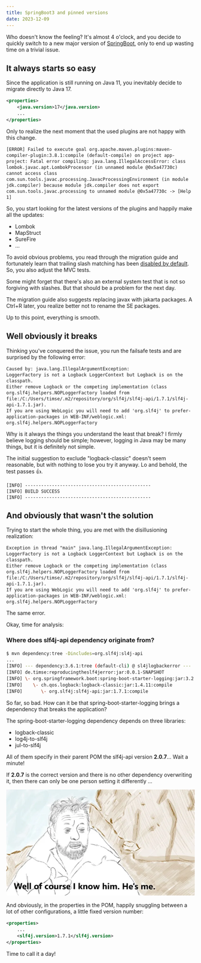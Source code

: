 ```yaml
---
title: SpringBoot3 and pinned versions
date: 2023-12-09
---
```


Who doesn't know the feeling? It's almost 4 o'clock, and you decide to quickly switch to a new major version of [SpringBoot](https://spring.io/projects/spring-boot), only to end up wasting time on a trivial issue.

## It always starts so easy

Since the application is still running on Java 11, you inevitably decide to migrate directly to Java 17.

```xml
<properties>
    <java.version>17</java.version>
    ...
</properties>
```

Only to realize the next moment that the used plugins are not happy with this change.

```plaintext
[ERROR] Failed to execute goal org.apache.maven.plugins:maven-compiler-plugin:3.8.1:compile (default-compile) on project app-project: Fatal error compiling: java.lang.IllegalAccessError: class lombok.javac.apt.LombokProcessor (in unnamed module @0x5a47730c) cannot access class com.sun.tools.javac.processing.JavacProcessingEnvironment (in module jdk.compiler) because module jdk.compiler does not export com.sun.tools.javac.processing to unnamed module @0x5a47730c -> [Help 1]
```

So, you start looking for the latest versions of the plugins and happily make all the updates:

- Lombok
- MapStruct
- SureFire
- ...

To avoid obvious problems, you read through the migration guide and fortunately learn that trailing slash matching has been [disabled by default](https://github.com/spring-projects/spring-framework/issues/28552). So, you also adjust the MVC tests.

Some might forget that there's also an external system test that is not so forgiving with slashes. But that should be a problem for the next day.

The migration guide also suggests replacing javax with jakarta packages. A Ctrl+R later, you realize better not to rename the SE packages.

Up to this point, everything is smooth.

## Well obviously it breaks

Thinking you've conquered the issue, you run the failsafe tests and are surprised by the following error:

```plaintext
Caused by: java.lang.IllegalArgumentException: 
LoggerFactory is not a Logback LoggerContext but Logback is on the classpath. 
Either remove Logback or the competing implementation (class org.slf4j.helpers.NOPLoggerFactory loaded from file:/C:/Users/timse/.m2/repository/org/slf4j/slf4j-api/1.7.1/slf4j-api-1.7.1.jar). 
If you are using WebLogic you will need to add 'org.slf4j' to prefer-application-packages in WEB-INF/weblogic.xml: org.slf4j.helpers.NOPLoggerFactory
```

Why is it always the things you understand the least that break? I firmly believe logging should be simple; however, logging in Java may be many things, but it is definitely not simple.

The initial suggestion to exclude "logback-classic" doesn't seem reasonable, but with nothing to lose you try it anyway. 
Lo and behold, the test passes 👍.

```plaintext
[INFO] -----------------------------------------------
[INFO] BUILD SUCCESS
[INFO] -----------------------------------------------
```

## And obviously that wasn't the solution

Trying to start the whole thing, you are met with the disillusioning realization:

```plaintext
Exception in thread "main" java.lang.IllegalArgumentException: 
LoggerFactory is not a Logback LoggerContext but Logback is on the classpath. 
Either remove Logback or the competing implementation (class org.slf4j.helpers.NOPLoggerFactory loaded from file:/C:/Users/timse/.m2/repository/org/slf4j/slf4j-api/1.7.1/slf4j-api-1.7.1.jar). 
If you are using WebLogic you will need to add 'org.slf4j' to prefer-application-packages in WEB-INF/weblogic.xml: org.slf4j.helpers.NOPLoggerFactory
```

The same error.

Okay, time for analysis:

### Where does slf4j-api dependency originate from?

```bash
$ mvn dependency:tree -Dincludes=org.slf4j:sl4j-api
...
[INFO] --- dependency:3.6.1:tree (default-cli) @ sl4jlogbackerror ---
[INFO] de.timse:reproducingtheslf4jerror:jar:0.0.1-SNAPSHOT
[INFO] \- org.springframework.boot:spring-boot-starter-logging:jar:3.2.0:compile
[INFO]    \- ch.qos.logback:logback-classic:jar:1.4.11:compile
[INFO]       \- org.slf4j:slf4j-api:jar:1.7.1:compile
```

So far, so bad. How can it be that spring-boot-starter-logging brings a dependency that breaks the application?

The spring-boot-starter-logging dependency depends on three libraries:

- logback-classic
- log4j-to-slf4j
- jul-to-slf4j

All of them specify in their parent POM the slf4j-api version **2.0.7**... Wait a minute!

If **2.0.7** is the correct version and there is no other dependency overwriting it, 
then there can only be one person setting it differently ...

![well of course I know him, He's me](./wellIknowhm.webp)

And obviously, in the properties in the POM, happily snuggling between a lot of other configurations, a little fixed version number:

```xml
<properties>
    ...
    <slf4j.version>1.7.1</slf4j.version>
</properties>
```

Time to call it a day!
